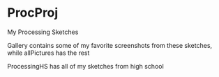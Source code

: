 # ProcProj
My Processing Sketches

Gallery contains some of my favorite screenshots from these sketches, while allPictures has the rest

ProcessingHS has all of my sketches from high school
